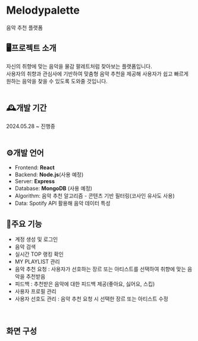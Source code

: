 # Melodypalette
음악 추천 플랫폼

## 🖥️프로젝트 소개
자신의 취향에 맞는 음악을 물감 팔레트처럼 찾아보는 플랫폼입니다.<br>
사용자의 취향과 관심사에 기반하여 맞춤형 음악 추천을 제공해 사용자가 쉽고 빠르게 원하는 음악을 찾을 수 있도록 도와줄 것입니다.<br><Br>

## 🕰️개발 기간
2024.05.28 ~ 진행중<br><br>

## ⚙️개발 언어
- Frontend: **React**
- Backend: **Node.js**(사용 예정)
- Server: **Express**
- Database: **MongoDB** (사용 예정)
- Algorithm: 음악 추천 알고리즘 - 콘텐츠 기반 필터링(코사인 유사도 사용)
- Data: Spotify API 활용해 음악 데이터 특성

## 📍주요 기능
- 계정 생성 및 로그인
- 음악 검색
- 실시간 TOP 랭킹 확인
- MY PLAYLIST 관리
- 음악 추천 요청 : 사용자가 선호하는 장르 또는 아티스트를 선택하여 취향에 맞는 음악을 추천받음
- 피드백 : 추천받은 음악에 대한 피드백 제공(좋아요, 싫어요, 스킵)
- 사용자 프로필 관리
- 사용자 선호도 관리 : 음악 추천 요청 시 선택한 장르 또는 아티스트 수정
<br>

## 화면 구성
